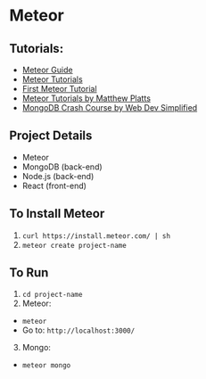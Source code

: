 # Meteor

## Tutorials:
- [Meteor Guide](https://guide.meteor.com/)
- [Meteor Tutorials](https://www.meteor.com/developers/tutorials/)
- [First Meteor Tutorial](http://meteortips.com/first-meteor-tutorial/)
- [Meteor Tutorials by Matthew Platts](https://www.softcover.io/read/4e73be6d/meteor-tutorial)
- [MongoDB Crash Course by Web Dev Simplified](https://youtu.be/ofme2o29ngU)

## Project Details
- Meteor
- MongoDB (back-end)
- Node.js (back-end)
- React (front-end)

## To Install Meteor
1. `curl https://install.meteor.com/ | sh`
2. `meteor create project-name`
   
## To Run 
1. `cd project-name`
2. Meteor:
  - `meteor`
  - Go to: `http://localhost:3000/`
3. Mongo:
  - `meteor mongo`
